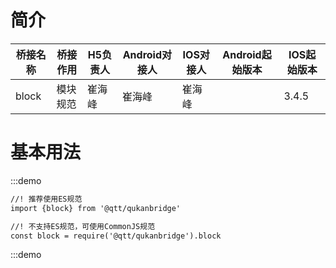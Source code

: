 # 简介
桥接名称 | 桥接作用 | H5负责人 | Android对接人 | IOS对接人 | Android起始版本 | IOS起始版本
--- | --- | --- | --- | --- | --- | ---
block | 模块规范 | 崔海峰 | 崔海峰 | 崔海峰 |  | 3.4.5

# 基本用法
:::demo
```html
//! 推荐使用ES规范
import {block} from '@qtt/qukanbridge'

//! 不支持ES规范，可使用CommonJS规范
const block = require('@qtt/qukanbridge').block
```
:::demo